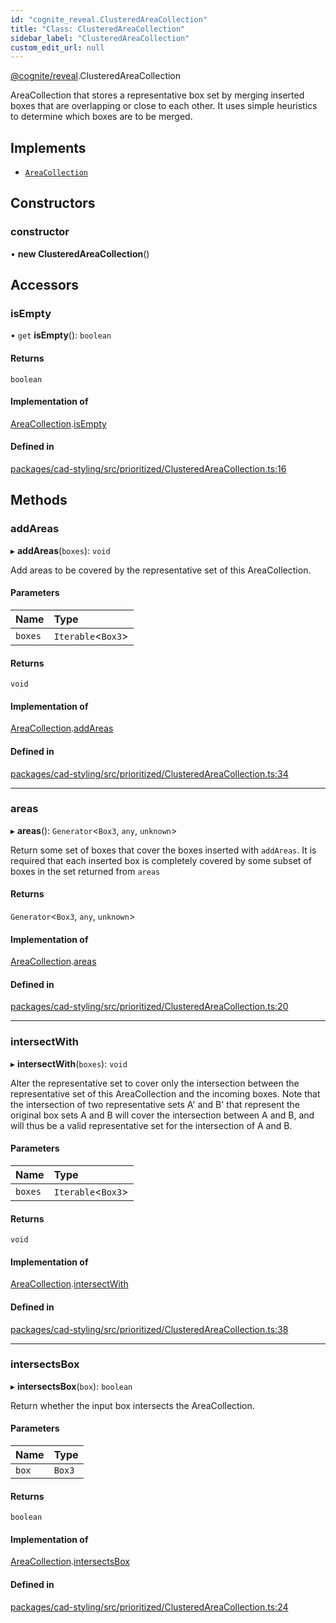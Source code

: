 ```yaml
---
id: "cognite_reveal.ClusteredAreaCollection"
title: "Class: ClusteredAreaCollection"
sidebar_label: "ClusteredAreaCollection"
custom_edit_url: null
---
```


[@cognite/reveal](../modules/cognite_reveal.md).ClusteredAreaCollection

AreaCollection that stores a representative box set by merging
inserted boxes that are overlapping or close to each other.
It uses simple heuristics to determine which boxes are to be merged.

## Implements

- [`AreaCollection`](../interfaces/cognite_reveal.AreaCollection.md)

## Constructors

### constructor

• **new ClusteredAreaCollection**()

## Accessors

### isEmpty

• `get` **isEmpty**(): `boolean`

#### Returns

`boolean`

#### Implementation of

[AreaCollection](../interfaces/cognite_reveal.AreaCollection.md).[isEmpty](../interfaces/cognite_reveal.AreaCollection.md#isempty)

#### Defined in

[packages/cad-styling/src/prioritized/ClusteredAreaCollection.ts:16](https://github.com/cognitedata/reveal/blob/e9e26d38/viewer/packages/cad-styling/src/prioritized/ClusteredAreaCollection.ts#L16)

## Methods

### addAreas

▸ **addAreas**(`boxes`): `void`

Add areas to be covered by the representative set of this
AreaCollection.

#### Parameters

| Name | Type |
| :------ | :------ |
| `boxes` | `Iterable`<`Box3`\> |

#### Returns

`void`

#### Implementation of

[AreaCollection](../interfaces/cognite_reveal.AreaCollection.md).[addAreas](../interfaces/cognite_reveal.AreaCollection.md#addareas)

#### Defined in

[packages/cad-styling/src/prioritized/ClusteredAreaCollection.ts:34](https://github.com/cognitedata/reveal/blob/e9e26d38/viewer/packages/cad-styling/src/prioritized/ClusteredAreaCollection.ts#L34)

___

### areas

▸ **areas**(): `Generator`<`Box3`, `any`, `unknown`\>

Return some set of boxes that cover the boxes inserted with `addAreas`.
It is required that each inserted box is completely covered by some
subset of boxes in the set returned from `areas`

#### Returns

`Generator`<`Box3`, `any`, `unknown`\>

#### Implementation of

[AreaCollection](../interfaces/cognite_reveal.AreaCollection.md).[areas](../interfaces/cognite_reveal.AreaCollection.md#areas)

#### Defined in

[packages/cad-styling/src/prioritized/ClusteredAreaCollection.ts:20](https://github.com/cognitedata/reveal/blob/e9e26d38/viewer/packages/cad-styling/src/prioritized/ClusteredAreaCollection.ts#L20)

___

### intersectWith

▸ **intersectWith**(`boxes`): `void`

Alter the representative set to cover only the intersection between the
representative set of this AreaCollection and the incoming boxes.
Note that the intersection of two representative sets A' and B' that
represent the original box sets A and B will cover the intersection between
A and B, and will thus be a valid representative set for the intersection of A and B.

#### Parameters

| Name | Type |
| :------ | :------ |
| `boxes` | `Iterable`<`Box3`\> |

#### Returns

`void`

#### Implementation of

[AreaCollection](../interfaces/cognite_reveal.AreaCollection.md).[intersectWith](../interfaces/cognite_reveal.AreaCollection.md#intersectwith)

#### Defined in

[packages/cad-styling/src/prioritized/ClusteredAreaCollection.ts:38](https://github.com/cognitedata/reveal/blob/e9e26d38/viewer/packages/cad-styling/src/prioritized/ClusteredAreaCollection.ts#L38)

___

### intersectsBox

▸ **intersectsBox**(`box`): `boolean`

Return whether the input box intersects the AreaCollection.

#### Parameters

| Name | Type |
| :------ | :------ |
| `box` | `Box3` |

#### Returns

`boolean`

#### Implementation of

[AreaCollection](../interfaces/cognite_reveal.AreaCollection.md).[intersectsBox](../interfaces/cognite_reveal.AreaCollection.md#intersectsbox)

#### Defined in

[packages/cad-styling/src/prioritized/ClusteredAreaCollection.ts:24](https://github.com/cognitedata/reveal/blob/e9e26d38/viewer/packages/cad-styling/src/prioritized/ClusteredAreaCollection.ts#L24)
